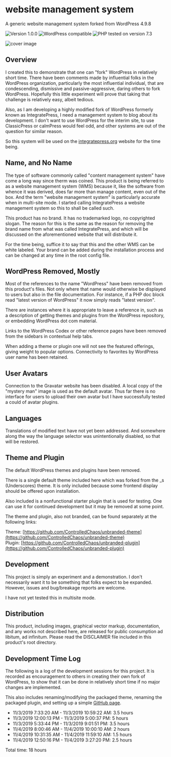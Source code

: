 # website management system

A generic website management system forked from WordPress 4.9.8

![Version 1.0.0](https://img.shields.io/badge/Version-1.0.0-ffd000.svg?style=flat-square)
![WordPress compatible](https://img.shields.io/badge/WordPress-compatible-0073aa.svg?style=flat-square)
![PHP tested on version 7.3](https://img.shields.io/badge/PHP-Tested%207.3-8892bf.svg?style=flat-square)

![cover image](https://raw.githubusercontent.com/antibrand/unbranded-wms/master/wms.jpg)

## Overview

I created this to demonstrate that one can "fork" WordPress in relatively short time. There have been comments made by influential folks in the WordPress organization, particularly the most influential individual, that are condescending, dismissive and passive-aggressive, daring others to fork WordPress. Hopefully this little experiment will prove that taking that challenge is relatively easy, albeit tedious.

Also, as I am developing a highly modified fork of WordPress formerly known as IntegratePress, I need a management system to blog about its development. I don't want to use WordPress for the interim site, to use ClassicPress or calmPress would feel odd, and other systems are out of the question for similar reason.

So this system will be used on the [integratepress.org](integratepress.org) website for the time being.

## Name, and No Name

The type of software commonly called "content management system" have come a long way since therm was coined. This product is being referred to as a website management system (WMS) because it, like the software from whence it was derived, does far more than manage content, even out of the box. And the term "website management system" is particularly accurate when in multi-site mode. I started calling IntegratePress a website management system so this to shall be called such.

This product has no brand. It has no trademarked logo, no copyrighted slogan. The reason for this is the same as the reason for removing the brand name from what was called IntegratePress, and which will be discussed on the aforementioned website that will distribute it.

For the time being, suffice it to say that this and the other WMS can be white labeled. Your brand can be added during the installation process and can be changed at any time in the root config file.

## WordPress Removed, Mostly

Most of the references to the name "WordPress" have been removed from this product's files. Not only where that name would otherwise be displayed to users but also in the file documentation. For instance, if a PHP doc block read "latest version of WordPress" it now simply reads "latest version".

There are instances where it is appropriate to leave a reference in, such as a description of getting themes and plugins from the WordPress repository, or embedding WordPress dot com material.

Links to the WordPress Codex or other reference pages have been removed from the sidebars in contextual help tabs.

When adding a theme or plugin one will not see the featured offerings, giving weight to popular options. Connectivity to favorites by WordPress user name has been retained.

## User Avatars

Connection to the Gravatar website has been disabled. A local copy of the "mystery man" image is used as the default avatar. Thus far there is no interface for users to upload their own avatar but I have successfully tested a could of avatar plugins.

## Languages

Translations of modified text have not yet been addressed. And somewhere along the way the language selector was unintentionally disabled, so that will be restored.

## Theme and Plugin

The default WordPress themes and plugins have been removed.

There is a single default theme included here which was forked from the _s (Underscores) theme. It is only included because some frontend display should be offered upon installation.

Also included is a nonfunctional starter plugin that is used for testing. One can use it for continued development but it may be removed at some point.

The theme and plugin, also not branded, can be found separately at the following links:

Theme: [https://github.com/ControlledChaos/unbranded-theme](https://github.com/ControlledChaos/unbranded-theme)  
Plugin: [https://github.com/ControlledChaos/unbranded-plugin](https://github.com/ControlledChaos/unbranded-plugin)

## Development

This project is simply an experiment and a demonstration. I don't necessarily want it to be something that folks expect to be expanded. However, issues and bug/breakage reports are welcome.

I have not yet tested this in multisite mode.

## Distribution

This product, including images, graphical vector markup, documentation, and any works not described here, are released for public consumption ad libitum, ad infinitum. Please read the DISCLAIMER file included in this product's root directory.

## Development Time Log

The following is a log of the development sessions for this project. It is recorded as encouragement to others in creating their own fork of WordPress, to show that it can be done in relatively short time if no major changes are implemented.

This also includes renaming/modifying the packaged theme, renaming the packaged plugin, and setting up a simple [GitHub page](https://controlledchaos.github.io/unbranded-wms/).

* 11/3/2019 7:33:20 AM - 11/3/2019 10:59:22 AM: 3.5 hours
* 11/3/2019 12:00:13 PM - 11/3/2019 5:00:37 PM: 5 hours
* 11/3/2019 5:33:44 PM - 11/3/2019 9:01:51 PM: 3.5 hours
* 11/4/2019 8:00:46 AM - 11/4/2019 10:00:10 AM: 2 hours
* 11/4/2019 10:31:35 AM - 11/4/2019 11:59:10 AM: 1.5 hours
* 11/4/2019 12:50:16 PM - 11/4/2019 3:27:20 PM: 2.5 hours

Total time: 18 hours
